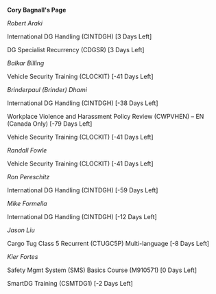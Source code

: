 **Cory Bagnall's Page**


*Robert Araki*

International DG Handling (CINTDGH) [3 Days Left]


DG Specialist Recurrency (CDGSR) [3 Days Left]


*Balkar Billing*

Vehicle Security Training (CLOCKIT) [-41 Days Left]


*Brinderpaul (Brinder) Dhami*

International DG Handling (CINTDGH) [-38 Days Left]


Workplace Violence and Harassment Policy Review (CWPVHEN) – EN (Canada Only) [-79 Days Left]


Vehicle Security Training (CLOCKIT) [-41 Days Left]


*Randall Fowle*

Vehicle Security Training (CLOCKIT) [-41 Days Left]


*Ron Pereschitz*

International DG Handling (CINTDGH) [-59 Days Left]


*Mike Formella*

International DG Handling (CINTDGH) [-12 Days Left]


*Jason Liu*

Cargo Tug Class 5 Recurrent (CTUGC5P) Multi-language [-8 Days Left]


*Kier Fortes*

Safety Mgmt System (SMS) Basics Course (M910571) [0 Days Left]


SmartDG Training (CSMTDG1) [-2 Days Left]


